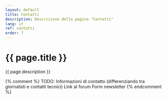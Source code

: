 ```yaml
---
layout: default
title: Contatti
description: Descrizione della pagina "Contatti"
lang: it
ref: contatti
order: 7
---
```


<main class="container my-5">
    <div class="row">
      <div class="col-12 col-lg-8">
        <h1>{{ page.title }}</h1>
        <p class="lead">{{ page.description }}</p>
        {% comment %}
        TODO:
        Informazioni di contatto (differenziando tra giornalisti e contatti tecnici)
        Link al forum
        Form newsletter
        {% endcomment %}
      </div>
    </div>
</main>
